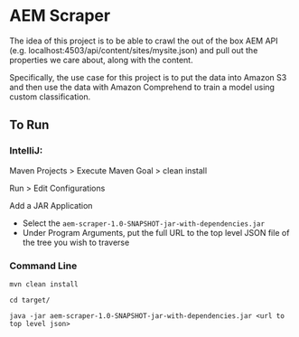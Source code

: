 # AEM Scraper
The idea of this project is to be able to crawl the out of the box AEM API 
(e.g. localhost:4503/api/content/sites/mysite.json) and pull out the properties we care about, along with the content.

Specifically, the use case for this project is to put the data into Amazon S3 and then use the data with
Amazon Comprehend to train a model using custom classification.
## To Run

### IntelliJ:
Maven Projects > Execute Maven Goal > clean install

Run > Edit Configurations

Add a JAR Application
  * Select the `aem-scraper-1.0-SNAPSHOT-jar-with-dependencies.jar`
  * Under Program Arguments, put the full URL to the top level JSON file of the tree you wish to traverse
  
### Command Line
`mvn clean install`

`cd target/`

`java -jar aem-scraper-1.0-SNAPSHOT-jar-with-dependencies.jar <url to top level json>`
